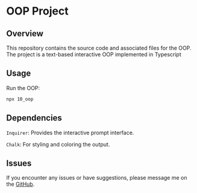 # OOP Project

## Overview
This repository contains the source code and associated files for the OOP. The project is a text-based interactive OOP implemented in Typescript

## Usage
Run the OOP:
```bash
npx 10_oop
```

## Dependencies
`Inquirer`: Provides the interactive prompt interface.

`Chalk`: For styling and coloring the output.

## Issues
If you encounter any issues or have suggestions, please message me on the [GitHub](https://github.com/IqraZainab23).

 
